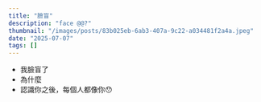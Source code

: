 ```yaml
---
title: "臉盲"
description: "face @@?"
thumbnail: "/images/posts/83b025eb-6ab3-407a-9c22-a034481f2a4a.jpeg"
date: "2025-07-07"
tags: []
---
```

- 我臉盲了
- 為什麼
- 認識你之後，每個人都像你😯
